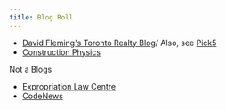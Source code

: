 ```yaml
---
title: Blog Roll
---
```


- [David Fleming's Toronto Realty Blog](https://torontorealtyblog.com/blog/)/ Also, see [Pick5](https://torontorealtyblog.com/pick5/)
- [Construction Physics](https://www.construction-physics.com/)

Not a Blogs
- [Expropriation Law Centre](https://expropriation.ca/)
- [CodeNews](https://www.codenews.ca/)